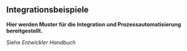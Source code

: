 ## Integrationsbeispiele

**Hier werden Muster für die Integration und Prozessautomatisierung bereitgestellt.**

Siehe _Entwickler Handbuch_
